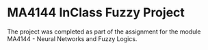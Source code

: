 # MA4144 InClass Fuzzy Project

The project was completed as part of the assignment for the module MA4144 - Neural Networks and Fuzzy Logics.


